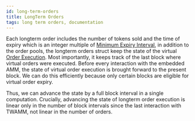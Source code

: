 ```yaml
---
id: long-term-orders
title: LongTerm Orders
tags: long term orders, documentation
---
```


Each longterm order includes the number of tokens sold and the time of expiry which is an integer multiple of [Minimum Expiry Interval](../03-advanced-topics/03-minimum-expiry-interval.md), in addition to the order pools, the longterm orders struct keep the state of the virtual [Order Execution](../03-advanced-topics/04-order-execution.md). Most importantly, it keeps track of the last block where virtual orders were executed. Before every interaction with the embedded AMM, the state of virtual order execution is brought forward to the present block. We can do this efficiently because only certain blocks are eligible for virtual order expiry.

Thus, we can advance the state by a full block interval in a single computation. Crucially, advancing the state of longterm order execution is linear only in the number of block intervals since the last interaction with TWAMM, not linear in the number of orders.
